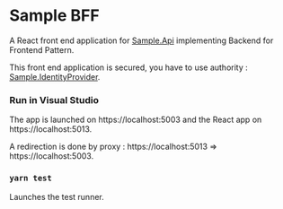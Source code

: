# Sample BFF

A React front end application for [Sample.Api](https://github.com/kevsofr/Sample.Api) implementing Backend for Frontend Pattern.

This front end application is secured, you have to use authority : [Sample.IdentityProvider](https://github.com/kevsofr/Sample.IdentityProvider).

### Run in Visual Studio
The app is launched on https://localhost:5003 and the React app on https://localhost:5013.
 
A redirection is done by proxy : https://localhost:5013 => https://localhost:5003.

### `yarn test`

Launches the test runner.
